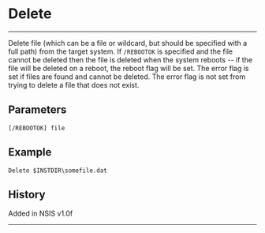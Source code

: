 # Delete

---

Delete file (which can be a file or wildcard, but should be specified with a full path) from the target system. If `/REBOOTOK` is specified and the file cannot be deleted then the file is deleted when the system reboots -- if the file will be deleted on a reboot, the reboot flag will be set. The error flag is set if files are found and cannot be deleted. The error flag is not set from trying to delete a file that does not exist.

## Parameters

    [/REBOOTOK] file

## Example

	Delete $INSTDIR\somefile.dat

## History

Added in NSIS v1.0f

---
